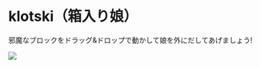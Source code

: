 # klotski（箱入り娘）
邪魔なブロックをドラッグ&ドロップで動かして娘を外にだしてあげましょう!

![](https://github.com/inooooo/klotski/blob/master/demo.gif)
